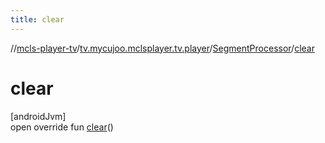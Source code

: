 ```yaml
---
title: clear
---
```

//[mcls-player-tv](../../../index.html)/[tv.mycujoo.mclsplayer.tv.player](../index.html)/[SegmentProcessor](index.html)/[clear](clear.html)



# clear



[androidJvm]\
open override fun [clear](clear.html)()




